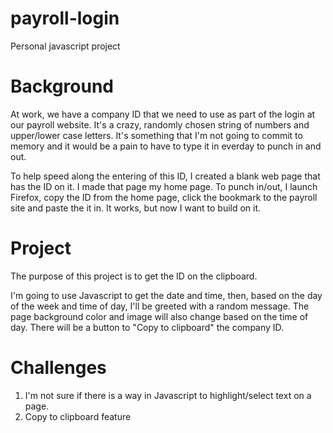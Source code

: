 payroll-login
=============

Personal javascript project

Background
==========

At work, we have a company ID that we need to use as part of the login at our payroll website. It's a crazy, randomly chosen string of numbers and upper/lower case letters. It's something that I'm not going to commit to memory and it would be a pain to have to type it in everday to punch in and out.

To help speed along the entering of this ID, I created a blank web page that has the ID on it. I made that page my home page. To punch in/out, I launch Firefox, copy the ID from the home page, click the bookmark to the payroll site and paste the it in. It works, but now I want to build on it.

Project
=======

The purpose of this project is to get the ID on the clipboard.

I'm going to use Javascript to get the date and time, then, based on the day of the week and time of day, I'll be greeted with a random message. The page background color and image will also change based on the time of day. There will be a button to "Copy to clipboard" the company ID.

Challenges
==========

1. I'm not sure if there is a way in Javascript to highlight/select text on a page.
2. Copy to clipboard feature
